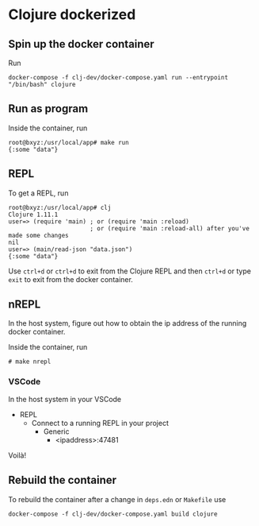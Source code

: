 # Clojure dockerized

## Spin up the docker container

Run

    docker-compose -f clj-dev/docker-compose.yaml run --entrypoint "/bin/bash" clojure

## Run as program

Inside the container, run 

```
root@bxyz:/usr/local/app# make run
{:some "data"}
```

## REPL

To get a REPL, run

```
root@bxyz:/usr/local/app# clj
Clojure 1.11.1
user=> (require 'main) ; or (require 'main :reload) 
                       ; or (require 'main :reload-all) after you've made some changes
nil
user=> (main/read-json "data.json")
{:some "data"}
```

Use `ctrl+d` or `ctrl+d` to exit from the Clojure REPL and then `ctrl+d` or type `exit` to exit from the docker container.

## nREPL

In the host system, figure out how to obtain the ip address of the
running docker container.

Inside the container, run

    # make nrepl

### VSCode

In the host system in your VSCode

- REPL
    - Connect to a running REPL in your project
        - Generic
            - \<ipaddress>:47481

Voilà!

## Rebuild the container

To rebuild the container after a change in `deps.edn` or `Makefile` use

    docker-compose -f clj-dev/docker-compose.yaml build clojure
